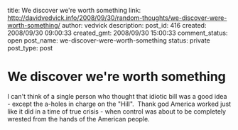 title: We discover we're worth something
link: http://davidvedvick.info/2008/09/30/random-thoughts/we-discover-were-worth-something/
author: vedvick
description: 
post_id: 416
created: 2008/09/30 09:00:33
created_gmt: 2008/09/30 15:00:33
comment_status: open
post_name: we-discover-were-worth-something
status: private
post_type: post

# We discover we're worth something

I can't think of a single person who thought that idiotic bill was a good idea - except the a-holes in charge on the "Hill".  Thank god America worked just like it did in a time of true crisis - when control was about to be completely wrested from the hands of the American people.